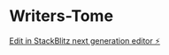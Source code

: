 # Writers-Tome

[Edit in StackBlitz next generation editor ⚡️](https://stackblitz.com/~/github.com/HuonT/Writers-Tome)